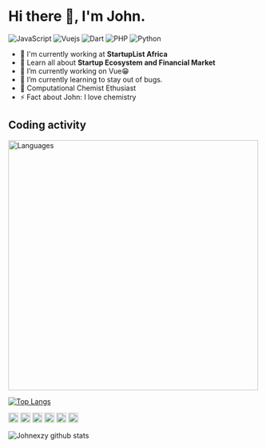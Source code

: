 # Hi there 👋, I'm John.


![JavaScript](https://img.shields.io/badge/JavaScript-Expert-yellow)
![Vuejs](https://img.shields.io/badge/Vuejs-Expert-blue)
![Dart](https://img.shields.io/badge/Dart-Intermediate-green)
![PHP](https://img.shields.io/badge/PHP-Intermediate-lightgrey)
![Python](https://img.shields.io/badge/Python-Intermediate-orange)


- 🏢 I'm currently working at **StartupList Africa**
- 🌱 Learn all about **Startup Ecosystem and Financial Market**
- 🔭 I’m currently working on Vue😁
- 🌱 I’m currently learning to stay out of bugs.
- 👯 Computational Chemist Ethusiast
- ⚡ Fact about John:  I love chemistry


## Coding activity

[<a href="https://wakatime.com"><img src="https://wakatime.com/share/@f541c919-0d3d-4b73-a292-ef698b42d7dd/7bbffdcd-b038-4bc2-bb39-e9ad0d2a41fe.png" alt='Languages' height='500'/></a>](https://github.com/johnexzy)

[![Top Langs](https://github-readme-stats.vercel.app/api/top-langs/?username=johnexzy)](https://github.com/johnexzy)




[<img src='https://cdn.jsdelivr.net/npm/simple-icons@3.0.1/icons/github.svg' alt='github' height='20'>](https://github.com/johnexzy)   [<img src='https://cdn.jsdelivr.net/npm/simple-icons@3.0.1/icons/linkedin.svg' alt='linkedin' height='20'>](https://www.linkedin.com/in/oba-john-a031aa1a5/)  [<img src='https://cdn.jsdelivr.net/npm/simple-icons@3.0.1/icons/facebook.svg' alt='facebook' height='20'>](https://www.facebook.com/john.oba.10)  [<img src='https://cdn.jsdelivr.net/npm/simple-icons@3.0.1/icons/instagram.svg' alt='instagram' height='20'>](https://www.instagram.com/john.oba/)  [<img src='https://cdn.jsdelivr.net/npm/simple-icons@3.0.1/icons/twitter.svg' alt='twitter' height='20'>](https://twitter.com/obajohn17)  [<img src='https://cdn.jsdelivr.net/npm/simple-icons@3.0.1/icons/stackoverflow.svg' alt='stackoverflow' height='20'>](https://stackoverflow.com/users/10541309/oba-john)


![Johnexzy github stats](https://github-readme-stats.vercel.app/api?username=johnexzy&count_private=true&show_icons=true&theme=radical)
